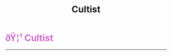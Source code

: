 ﻿---
lang: en-US
title: Cultist
prev: BloodKnight
next: Demon
---

# <font color="#cf6acd">ðŸ¦¹ <b>Cultist</b></font> <Badge text="Killing" type="tip" vertical="middle"/>
---

